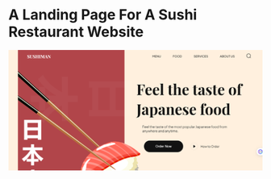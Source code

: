 # A Landing Page For A Sushi Restaurant Website
![Sushi](https://github.com/yoseflakew25/SushiMan/blob/master/Capture.PNG)


